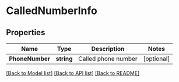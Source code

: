 # CalledNumberInfo

## Properties
Name | Type | Description | Notes
------------ | ------------- | ------------- | -------------
**PhoneNumber** | **string** | Called phone number | [optional] 

[[Back to Model list]](../README.md#documentation-for-models) [[Back to API list]](../README.md#documentation-for-api-endpoints) [[Back to README]](../README.md)


